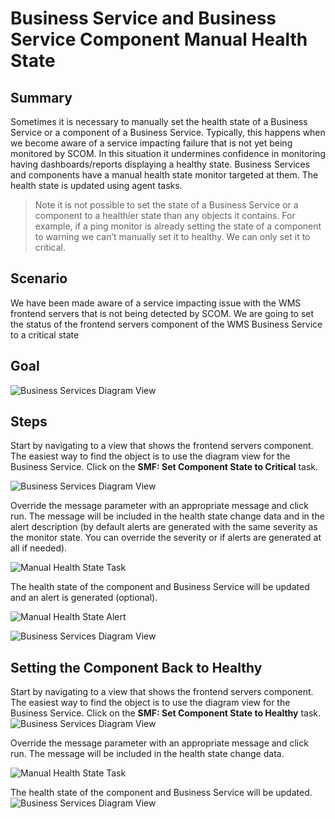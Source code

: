 # **Business Service and Business Service Component Manual Health State**

## Summary

Sometimes it is necessary to manually set the health state of a Business Service or a component of a Business Service. Typically, this happens when we become aware of a service impacting failure that is not yet being monitored by SCOM. In this situation it undermines confidence in monitoring having dashboards/reports displaying a healthy state. 
Business Services and components have a manual health state monitor targeted at them. The health state is updated using agent tasks. 
>Note it is not possible to set the state of a Business Service or a component to a healthier state than any objects it contains. For example, if a ping monitor is already setting the state of a component to warning we can’t manually set it to healthy. We can only set it to critical. 

## Scenario

We have been made aware of a service impacting issue with the WMS frontend servers that is not being detected by SCOM. We are going to set the status of the frontend servers component of the WMS Business Service to a critical state

## Goal

![Business Services Diagram View](./Screencaps/SCOM%20Manual%20Health%20State%20Example%20004.png)

## Steps

Start by navigating to a view that shows the frontend servers component. The easiest way to find the object is to use the diagram view for the Business Service. Click on the **SMF: Set Component State to Critical** task. 

![Business Services Diagram View](./Screencaps/SCOM%20Manual%20Health%20State%20Example%20001.png)

Override the message parameter with an appropriate message and click run. The message will be included in the health state change data and in the alert description (by default alerts are generated with the same severity as the monitor state. You can override the severity or if alerts are generated at all if needed).

![Manual Health State Task](./Screencaps/SCOM%20Manual%20Health%20State%20Example%20002.png)

The health state of the component and Business Service will be updated and an alert is generated (optional).

![Manual Health State Alert](./Screencaps/SCOM%20Manual%20Health%20State%20Example%20003.png)

![Business Services Diagram View](./Screencaps/SCOM%20Manual%20Health%20State%20Example%20004.png)

## Setting the Component Back to Healthy

Start by navigating to a view that shows the frontend servers component. The easiest way to find the object is to use the diagram view for the Business Service. Click on the **SMF: Set Component State to Healthy** task. 
![Business Services Diagram View](./Screencaps/SCOM%20Manual%20Health%20State%20Example%20005.png)

Override the message parameter with an appropriate message and click run. The message will be included in the health state change data.

![Manual Health State Task](./Screencaps/SCOM%20Manual%20Health%20State%20Example%20006.png)

The health state of the component and Business Service will be updated.
![Business Services Diagram View](./Screencaps/SCOM%20Manual%20Health%20State%20Example%20007.png)
